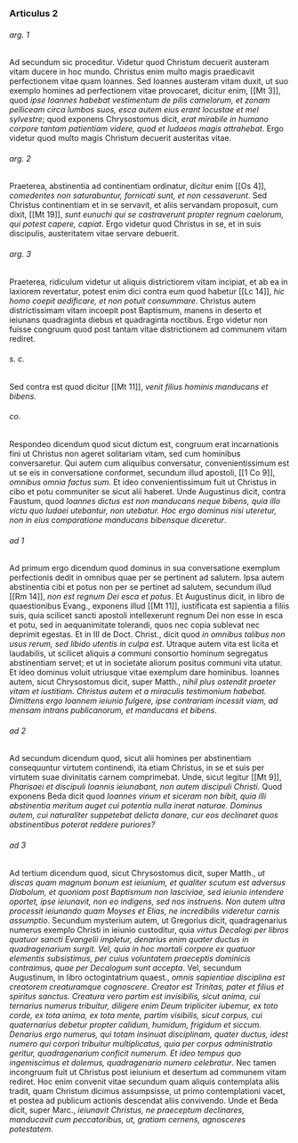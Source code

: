 ### Articulus 2

###### arg. 1
Ad secundum sic proceditur. Videtur quod Christum decuerit austeram vitam ducere in hoc mundo. Christus enim multo magis praedicavit perfectionem vitae quam Ioannes. Sed Ioannes austeram vitam duxit, ut suo exemplo homines ad perfectionem vitae provocaret, dicitur enim, [[Mt 3]], quod *ipse Ioannes habebat vestimentum de pilis camelorum, et zonam pelliceam circa lumbos suos, esca autem eius erant locustae et mel sylvestre*; quod exponens Chrysostomus dicit, *erat mirabile in humano corpore tantam patientiam videre, quod et Iudaeos magis attrahebat*. Ergo videtur quod multo magis Christum decuerit austeritas vitae.

###### arg. 2
Praeterea, abstinentia ad continentiam ordinatur, dicitur enim [[Os 4]], *comedentes non saturabuntur, fornicati sunt, et non cessaverunt*. Sed Christus continentiam et in se servavit, et aliis servandam proposuit, cum dixit, [[Mt 19]], *sunt eunuchi qui se castraverunt propter regnum caelorum, qui potest capere, capiat*. Ergo videtur quod Christus in se, et in suis discipulis, austeritatem vitae servare debuerit.

###### arg. 3
Praeterea, ridiculum videtur ut aliquis districtiorem vitam incipiat, et ab ea in laxiorem revertatur, potest enim dici contra eum quod habetur [[Lc 14]], *hic homo coepit aedificare, et non potuit consummare*. Christus autem districtissimam vitam incoepit post Baptismum, manens in deserto et ieiunans quadraginta diebus et quadraginta noctibus. Ergo videtur non fuisse congruum quod post tantam vitae districtionem ad communem vitam rediret.

###### s. c.
Sed contra est quod dicitur [[Mt 11]], *venit filius hominis manducans et bibens*.

###### co.
Respondeo dicendum quod sicut dictum est, congruum erat incarnationis fini ut Christus non ageret solitariam vitam, sed cum hominibus conversaretur. Qui autem cum aliquibus conversatur, convenientissimum est ut se eis in conversatione conformet, secundum illud apostoli, [[1 Co 9]], *omnibus omnia factus sum*. Et ideo convenientissimum fuit ut Christus in cibo et potu communiter se sicut alii haberet. Unde Augustinus dicit, contra Faustum, quod *Ioannes dictus est non manducans neque bibens, quia illo victu quo Iudaei utebantur, non utebatur. Hoc ergo dominus nisi uteretur, non in eius comparatione manducans bibensque diceretur*.

###### ad 1
Ad primum ergo dicendum quod dominus in sua conversatione exemplum perfectionis dedit in omnibus quae per se pertinent ad salutem. Ipsa autem abstinentia cibi et potus non per se pertinet ad salutem, secundum illud [[Rm 14]], *non est regnum Dei esca et potus*. Et Augustinus dicit, in libro de quaestionibus Evang., exponens illud [[Mt 11]], iustificata est sapientia a filiis suis, quia scilicet sancti apostoli intellexerunt regnum Dei non esse in esca et potu, sed in aequanimitate tolerandi, quos nec copia sublevat nec deprimit egestas. Et in III de Doct. Christ., dicit quod *in omnibus talibus non usus rerum, sed libido utentis in culpa est*. Utraque autem vita est licita et laudabilis, ut scilicet aliquis a communi consortio hominum segregatus abstinentiam servet; et ut in societate aliorum positus communi vita utatur. Et ideo dominus voluit utriusque vitae exemplum dare hominibus. Ioannes autem, sicut Chrysostomus dicit, super Matth., *nihil plus ostendit praeter vitam et iustitiam. Christus autem et a miraculis testimonium habebat. Dimittens ergo Ioannem ieiunio fulgere, ipse contrariam incessit viam, ad mensam intrans publicanorum, et manducans et bibens*.

###### ad 2
Ad secundum dicendum quod, sicut alii homines per abstinentiam consequuntur virtutem continendi, ita etiam Christus, in se et suis per virtutem suae divinitatis carnem comprimebat. Unde, sicut legitur [[Mt 9]], *Pharisaei et discipuli Ioannis ieiunabant, non autem discipuli Christi*. Quod exponens Beda dicit quod *Ioannes vinum et siceram non bibit, quia illi abstinentia meritum auget cui potentia nulla inerat naturae. Dominus autem, cui naturaliter suppetebat delicta donare, cur eos declinaret quos abstinentibus poterat reddere puriores?*

###### ad 3
Ad tertium dicendum quod, sicut Chrysostomus dicit, super Matth., *ut discas quam magnum bonum est ieiunium, et qualiter scutum est adversus Diabolum, et quoniam post Baptismum non lasciviae, sed ieiunio intendere oportet, ipse ieiunavit, non eo indigens, sed nos instruens. Non autem ultra processit ieiunando quam Moyses et Elias, ne incredibilis videretur carnis assumptio*. Secundum mysterium autem, ut Gregorius dicit, quadragenarius numerus exemplo Christi in ieiunio custoditur, quia *virtus Decalogi per libros quatuor sancti Evangelii impletur, denarius enim quater ductus in quadragenarium surgit. Vel, quia in hoc mortali corpore ex quatuor elementis subsistimus, per cuius voluntatem praeceptis dominicis contraimus, quae per Decalogum sunt accepta*. Vel, secundum Augustinum, in libro octogintatrium quaest., *omnis sapientiae disciplina est creatorem creaturamque cognoscere. Creator est Trinitas, pater et filius et spiritus sanctus. Creatura vero partim est invisibilis, sicut anima, cui ternarius numerus tribuitur, diligere enim Deum tripliciter iubemur, ex toto corde, ex tota anima, ex tota mente, partim visibilis, sicut corpus, cui quaternarius debetur propter calidum, humidum, frigidum et siccum. Denarius ergo numerus, qui totam insinuat disciplinam, quater ductus, idest numero qui corpori tribuitur multiplicatus, quia per corpus administratio geritur, quadragenarium conficit numerum. Et ideo tempus quo ingemiscimus et dolemus, quadragenario numero celebratur*. Nec tamen incongruum fuit ut Christus post ieiunium et desertum ad communem vitam rediret. Hoc enim convenit vitae secundum quam aliquis contemplata aliis tradit, quam Christum dicimus assumpsisse, ut primo contemplationi vacet, et postea ad publicum actionis descendat aliis convivendo. Unde et Beda dicit, super Marc., *ieiunavit Christus, ne praeceptum declinares, manducavit cum peccatoribus, ut, gratiam cernens, agnosceres potestatem*.

